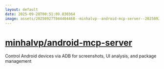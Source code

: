 ```yaml
---
layout: default
date: 2025-09-28T00:51:09.830364
image: assets/20250927T044404468--minhalvp--android-mcp-server--20250927T045144771--cropped.png
---
```


# [minhalvp/android-mcp-server](https://github.com/minhalvp/android-mcp-server)

Control Android devices via ADB for screenshots, UI analysis, and package management
